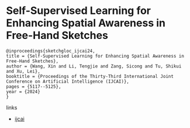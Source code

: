# Self-Supervised Learning for Enhancing Spatial Awareness in Free-Hand Sketches

```
@inproceedings{sketchgloc_ijcai24,
title = {Self-Supervised Learning for Enhancing Spatial Awareness in Free-Hand Sketches},
author = {Wang, Xin and Li, Tengjie and Zang, Sicong and Tu, Shikui and Xu, Lei},
booktitle = {Proceedings of the Thirty-Third International Joint Conference on Artificial Intelligence (IJCAI)},
pages = {5117--5125},
year = {2024}
}
```

links
- [ijcai](https://www.ijcai.org/proceedings/2024/566)
